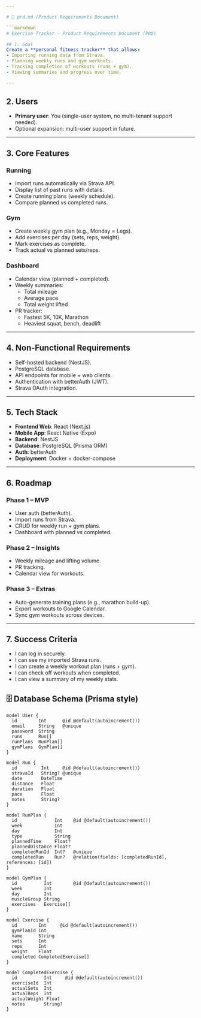 ```yaml
---

# 📑 prd.md (Product Requirements Document)

```markdown
# Exercise Tracker – Product Requirements Document (PRD)

## 1. Goal
Create a **personal fitness tracker** that allows:
- Importing running data from Strava.
- Planning weekly runs and gym workouts.
- Tracking completion of workouts (runs + gym).
- Viewing summaries and progress over time.

---
```


## 2. Users

- **Primary user**: You (single-user system, no multi-tenant support needed).
- Optional expansion: multi-user support in future.

---

## 3. Core Features

### Running

- Import runs automatically via Strava API.
- Display list of past runs with details.
- Create running plans (weekly schedule).
- Compare planned vs completed runs.

### Gym

- Create weekly gym plan (e.g., Monday = Legs).
- Add exercises per day (sets, reps, weight).
- Mark exercises as complete.
- Track actual vs planned sets/reps.

### Dashboard

- Calendar view (planned + completed).
- Weekly summaries:
  - Total mileage
  - Average pace
  - Total weight lifted
- PR tracker:
  - Fastest 5K, 10K, Marathon
  - Heaviest squat, bench, deadlift

---

## 4. Non-Functional Requirements

- Self-hosted backend (NestJS).
- PostgreSQL database.
- API endpoints for mobile + web clients.
- Authentication with betterAuth (JWT).
- Strava OAuth integration.

---

## 5. Tech Stack

- **Frontend Web**: React (Next.js)
- **Mobile App**: React Native (Expo)
- **Backend**: NestJS
- **Database**: PostgreSQL (Prisma ORM)
- **Auth**: betterAuth
- **Deployment**: Docker + docker-compose

---

## 6. Roadmap

### Phase 1 – MVP

- User auth (betterAuth).
- Import runs from Strava.
- CRUD for weekly run + gym plans.
- Dashboard with planned vs completed.

### Phase 2 – Insights

- Weekly mileage and lifting volume.
- PR tracking.
- Calendar view for workouts.

### Phase 3 – Extras

- Auto-generate training plans (e.g., marathon build-up).
- Export workouts to Google Calendar.
- Sync gym workouts across devices.

---

## 7. Success Criteria

- I can log in securely.
- I can see my imported Strava runs.
- I can create a weekly workout plan (runs + gym).
- I can check off workouts when completed.
- I can view a summary of my weekly stats.

## 🗄 Database Schema (Prisma style)

```prisma
model User {
  id        Int      @id @default(autoincrement())
  email     String   @unique
  password  String
  runs      Run[]
  runPlans  RunPlan[]
  gymPlans  GymPlan[]
}

model Run {
  id         Int     @id @default(autoincrement())
  stravaId   String? @unique
  date       DateTime
  distance   Float
  duration   Float
  pace       Float
  notes      String?
}

model RunPlan {
  id              Int    @id @default(autoincrement())
  week            Int
  day             Int
  type            String
  plannedTime     Float?
  plannedDistance Float?
  completedRunId  Int?   @unique
  completedRun    Run?   @relation(fields: [completedRunId], references: [id])
}

model GymPlan {
  id          Int        @id @default(autoincrement())
  week        Int
  day         Int
  muscleGroup String
  exercises   Exercise[]
}

model Exercise {
  id        Int     @id @default(autoincrement())
  gymPlanId Int
  name      String
  sets      Int
  reps      Int
  weight    Float
  completed CompletedExercise[]
}

model CompletedExercise {
  id          Int     @id @default(autoincrement())
  exerciseId  Int
  actualSets  Int
  actualReps  Int
  actualWeight Float
  notes       String?
}
```
